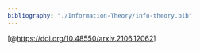 ```yaml
---
bibliography: "./Information-Theory/info-theory.bib"
---
```


[@https://doi.org/10.48550/arxiv.2106.12062]